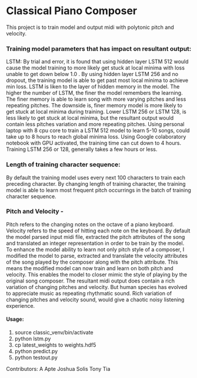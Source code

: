 # Classical Piano Composer
This project is to train model and output midi with polytonic pitch and velocity. 

### Training model parameters that has impact on resultant output:
LSTM:
By trial and error, it is found that using hidden layer LSTM 512 would cause the model training to more likely get stuck at local minima with loss unable to get down below 1.0 . By using hidden layer LSTM 256 and no dropout, the training model is able to get past most local minima to achieve min loss. LSTM is liken to the layer of hidden memory in the model. The higher the number of LSTM, the finer the model remembers the learning. The finer memory is able to learn song with more varying pitches and less repeating pitches. The downside is, finer memory model is more likely to get stuck at local minima during training. Lower LSTM 256 or LSTM 128, is less likely to get stuck at local minima, but the resultant output would contain less pitches variation and more repeating pitches. Using personal laptop with 8 cpu core to train a LSTM 512 model to learn 5-10 songs, could take up to 8 hours to reach global minima loss. Using Google colaboratory notebook with GPU activated, the training time can cut down to 4 hours. Training LSTM 256 or 128, generally takes a few hours or less.

### Length of training character sequence:
By default the training model uses every next 100 characters to train each preceding character. By changing length of training character, the training model is able to learn most frequent pitch occurrings in the batch of training character sequence.

### Pitch and Velocity - 
Pitch refers to the changing notes on the octave of a piano keyboard. Velocity refers to the speed of hitting each note on the keyboard.
By default the model parsed input midi file, extracted the pitch attributes of the song and translated an integer representation in order to be train by the model. To enhance the model ability to learn not only pitch style of a composer, I modified the model to parse, extracted and translate the velocity attributes of the song played by the composer along with the pitch attribute. This means the modified model can now train and learn on both pitch and velocity. This enables the model to closer mimic the style of playing by the original song composer. The resultant midi output does contain a rich variation of changing pitches and velocity. But human species has evolved to appreciate music as repeating rhythmatic sound. Rich variation of changing pitches and velocity sound, would give a chaotic noisy listening experience.

#### Usage:
1. source classic_venv/bin/activate
2. python lstm.py
3. cp latest_weights to weights.hdf5
4. python predict.py
5. python testout.py


Contributors:
A Apte Joshua Solis Tony Tia
